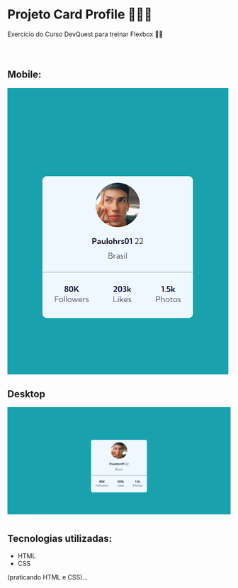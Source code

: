 # Projeto Card Profile 👨‍🔧📐
Exercício do Curso DevQuest para treinar Flexbox 📏📐

<br>

#
## Mobile:
<img src="./readme-file/card-mobile.png">

<br>

## Desktop
<img src="./readme-file/card-desktop.png">

#
## Tecnologias utilizadas:
- HTML
- CSS

(praticando HTML e CSS)...

#
